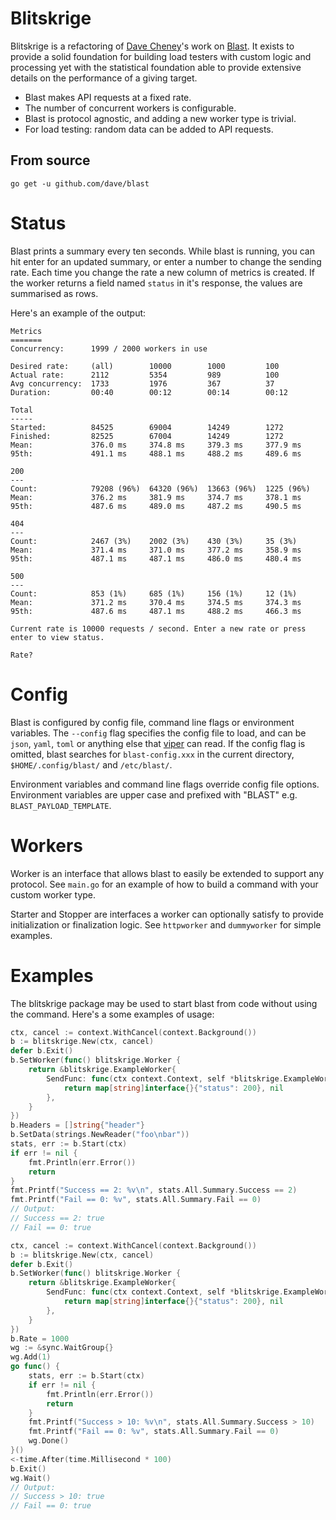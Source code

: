Blitskrige
==========
Blitskrige is a refactoring of [Dave Cheney](https://github.com/dave)'s work on [Blast](https://github.com/dave/blast/).
It exists to provide a solid foundation for building load testers with custom logic and processing yet with the 
statistical foundation able to provide extensive details on the performance of a giving target.

 * Blast makes API requests at a fixed rate.
 * The number of concurrent workers is configurable.
 * Blast is protocol agnostic, and adding a new worker type is trivial.
 * For load testing: random data can be added to API requests.


 ## From source
 ```
 go get -u github.com/dave/blast
 ```

 Status
 ======

 Blast prints a summary every ten seconds. While blast is running, you can hit enter for an updated
 summary, or enter a number to change the sending rate. Each time you change the rate a new column
 of metrics is created. If the worker returns a field named `status` in it's response, the values
 are summarised as rows.

 Here's an example of the output:

 ```
 Metrics
 =======
 Concurrency:      1999 / 2000 workers in use

 Desired rate:     (all)        10000        1000         100
 Actual rate:      2112         5354         989          100
 Avg concurrency:  1733         1976         367          37
 Duration:         00:40        00:12        00:14        00:12

 Total
 -----
 Started:          84525        69004        14249        1272
 Finished:         82525        67004        14249        1272
 Mean:             376.0 ms     374.8 ms     379.3 ms     377.9 ms
 95th:             491.1 ms     488.1 ms     488.2 ms     489.6 ms

 200
 ---
 Count:            79208 (96%)  64320 (96%)  13663 (96%)  1225 (96%)
 Mean:             376.2 ms     381.9 ms     374.7 ms     378.1 ms
 95th:             487.6 ms     489.0 ms     487.2 ms     490.5 ms

 404
 ---
 Count:            2467 (3%)    2002 (3%)    430 (3%)     35 (3%)
 Mean:             371.4 ms     371.0 ms     377.2 ms     358.9 ms
 95th:             487.1 ms     487.1 ms     486.0 ms     480.4 ms

 500
 ---
 Count:            853 (1%)     685 (1%)     156 (1%)     12 (1%)
 Mean:             371.2 ms     370.4 ms     374.5 ms     374.3 ms
 95th:             487.6 ms     487.1 ms     488.2 ms     466.3 ms

 Current rate is 10000 requests / second. Enter a new rate or press enter to view status.

 Rate?
 ```

 Config
 ======
 Blast is configured by config file, command line flags or environment variables. The `--config` flag specifies the config file to load, and can be `json`, `yaml`, `toml` or anything else that [viper](https://github.com/spf13/viper) can read. If the config flag is omitted, blast searches for `blast-config.xxx` in the current directory, `$HOME/.config/blast/` and `/etc/blast/`.

 Environment variables and command line flags override config file options. Environment variables are upper case and prefixed with "BLAST" e.g. `BLAST_PAYLOAD_TEMPLATE`.


Workers
=======

Worker is an interface that allows blast to easily be extended to support any protocol. See `main.go` for an example of how to build a command with your custom worker type.

Starter and Stopper are interfaces a worker can optionally satisfy to provide initialization or finalization logic. See `httpworker` and `dummyworker` for simple examples. 

Examples
========
The blitskrige package may be used to start blast from code without using the command. Here's a some 
examples of usage:

```go
ctx, cancel := context.WithCancel(context.Background())
b := blitskrige.New(ctx, cancel)
defer b.Exit()
b.SetWorker(func() blitskrige.Worker {
	return &blitskrige.ExampleWorker{
		SendFunc: func(ctx context.Context, self *blitskrige.ExampleWorker, in map[string]interface{}) (map[string]interface{}, error) {
			return map[string]interface{}{"status": 200}, nil
		},
	}
})
b.Headers = []string{"header"}
b.SetData(strings.NewReader("foo\nbar"))
stats, err := b.Start(ctx)
if err != nil {
	fmt.Println(err.Error())
	return
}
fmt.Printf("Success == 2: %v\n", stats.All.Summary.Success == 2)
fmt.Printf("Fail == 0: %v", stats.All.Summary.Fail == 0)
// Output:
// Success == 2: true
// Fail == 0: true
```

```go
ctx, cancel := context.WithCancel(context.Background())
b := blitskrige.New(ctx, cancel)
defer b.Exit()
b.SetWorker(func() blitskrige.Worker {
	return &blitskrige.ExampleWorker{
		SendFunc: func(ctx context.Context, self *blitskrige.ExampleWorker, in map[string]interface{}) (map[string]interface{}, error) {
			return map[string]interface{}{"status": 200}, nil
		},
	}
})
b.Rate = 1000
wg := &sync.WaitGroup{}
wg.Add(1)
go func() {
	stats, err := b.Start(ctx)
	if err != nil {
		fmt.Println(err.Error())
		return
	}
	fmt.Printf("Success > 10: %v\n", stats.All.Summary.Success > 10)
	fmt.Printf("Fail == 0: %v", stats.All.Summary.Fail == 0)
	wg.Done()
}()
<-time.After(time.Millisecond * 100)
b.Exit()
wg.Wait()
// Output:
// Success > 10: true
// Fail == 0: true
```
 
